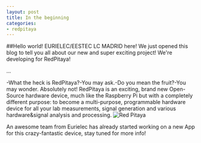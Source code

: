 ```yaml
---
layout: post
title: In the beginning
categories:
- redpitaya
---
```


##Hello world! EURIELEC/EESTEC LC MADRID here!
We just opened this blog to tell you all about our new and super exciting project! We're developing for RedPitaya!

...

-What the heck is RedPitaya?-You may ask.-Do you mean the fruit?-You may wonder.
Absolutely not! RedPitaya is an exciting, brand new Open-Source hardware device, much like the Raspberry Pi but with a completely different purpose: to become a multi-purpose, programmable hardware device for all your lab measurements, signal generation and various hardware&signal analysis and processing.
![Red Pitaya](http://redpitaya.com/assets/intro/red_pitaya_x2-ba280c116c1a5ac9ef007ad866bd52d3.png)

An awesome team from Eurielec has already started working on a new App for this crazy-fantastic device, stay tuned for more info!